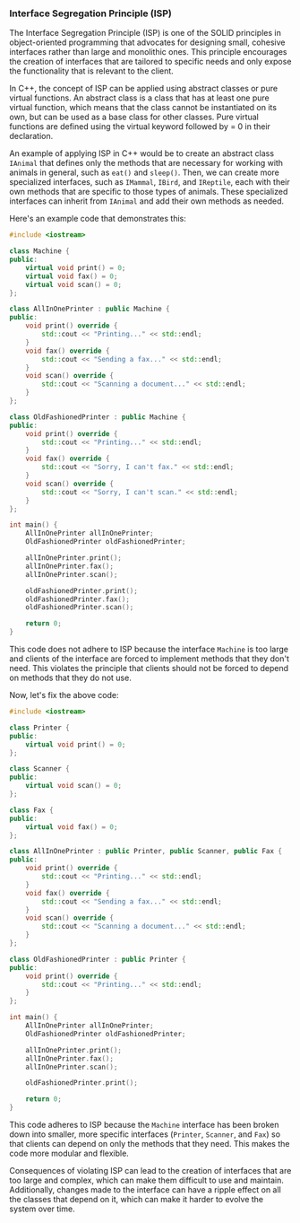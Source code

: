 ### Interface Segregation Principle (ISP)
The Interface Segregation Principle (ISP) is one of the SOLID principles in object-oriented programming that advocates for designing small, cohesive interfaces rather than large and monolithic ones. This principle encourages the creation of interfaces that are tailored to specific needs and only expose the functionality that is relevant to the client.

In C++, the concept of ISP can be applied using abstract classes or pure virtual functions. An abstract class is a class that has at least one pure virtual function, which means that the class cannot be instantiated on its own, but can be used as a base class for other classes. Pure virtual functions are defined using the virtual keyword followed by = 0 in their declaration.

An example of applying ISP in C++ would be to create an abstract class `IAnimal` that defines only the methods that are necessary for working with animals in general, such as `eat()` and `sleep()`. Then, we can create more specialized interfaces, such as `IMammal`, `IBird`, and `IReptile`, each with their own methods that are specific to those types of animals. These specialized interfaces can inherit from `IAnimal` and add their own methods as needed.

Here's an example code that demonstrates this:
```cpp
#include <iostream>

class Machine {
public:
    virtual void print() = 0;
    virtual void fax() = 0;
    virtual void scan() = 0;
};

class AllInOnePrinter : public Machine {
public:
    void print() override {
        std::cout << "Printing..." << std::endl;
    }
    void fax() override {
        std::cout << "Sending a fax..." << std::endl;
    }
    void scan() override {
        std::cout << "Scanning a document..." << std::endl;
    }
};

class OldFashionedPrinter : public Machine {
public:
    void print() override {
        std::cout << "Printing..." << std::endl;
    }
    void fax() override {
        std::cout << "Sorry, I can't fax." << std::endl;
    }
    void scan() override {
        std::cout << "Sorry, I can't scan." << std::endl;
    }
};

int main() {
    AllInOnePrinter allInOnePrinter;
    OldFashionedPrinter oldFashionedPrinter;

    allInOnePrinter.print();
    allInOnePrinter.fax();
    allInOnePrinter.scan();

    oldFashionedPrinter.print();
    oldFashionedPrinter.fax();
    oldFashionedPrinter.scan();

    return 0;
}
```
This code does not adhere to ISP because the interface `Machine` is too large and clients of the interface are forced to implement methods that they don't need. This violates the principle that clients should not be forced to depend on methods that they do not use.

Now, let's fix the above code:
```cpp
#include <iostream>

class Printer {
public:
    virtual void print() = 0;
};

class Scanner {
public:
    virtual void scan() = 0;
};

class Fax {
public:
    virtual void fax() = 0;
};

class AllInOnePrinter : public Printer, public Scanner, public Fax {
public:
    void print() override {
        std::cout << "Printing..." << std::endl;
    }
    void fax() override {
        std::cout << "Sending a fax..." << std::endl;
    }
    void scan() override {
        std::cout << "Scanning a document..." << std::endl;
    }
};

class OldFashionedPrinter : public Printer {
public:
    void print() override {
        std::cout << "Printing..." << std::endl;
    }
};

int main() {
    AllInOnePrinter allInOnePrinter;
    OldFashionedPrinter oldFashionedPrinter;

    allInOnePrinter.print();
    allInOnePrinter.fax();
    allInOnePrinter.scan();

    oldFashionedPrinter.print();

    return 0;
}
```
This code adheres to ISP because the `Machine` interface has been broken down into smaller, more specific interfaces (`Printer`, `Scanner`, and `Fax`) so that clients can depend on only the methods that they need. This makes the code more modular and flexible.

Consequences of violating ISP can lead to the creation of interfaces that are too large and complex, which can make them difficult to use and maintain. Additionally, changes made to the interface can have a ripple effect on all the classes that depend on it, which can make it harder to evolve the system over time.